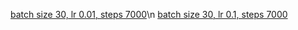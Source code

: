 [batch size 30, lr 0.01, steps 7000](https://tensorboard.dev/experiment/PrXBtgkxTyGiPMiQ3ki8Hw/#scalars)\n
[batch size 30, lr 0.1, steps 7000](https://tensorboard.dev/experiment/lEaGkhmpQyKmyKqbrp0TkQ/#scalars)

